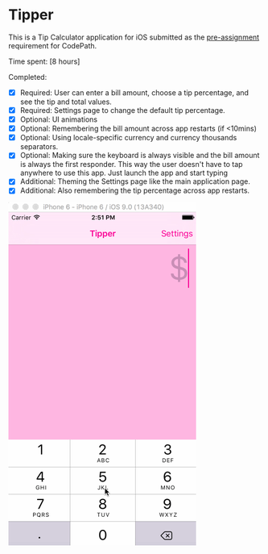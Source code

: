 # Tipper

This is a Tip Calculator application for iOS submitted as the [pre-assignment](https://gist.github.com/timothy1ee/7747214) requirement for CodePath.

Time spent: [8 hours]

Completed:

* [x] Required: User can enter a bill amount, choose a tip percentage, and see the tip and total values.
* [x] Required: Settings page to change the default tip percentage.
* [x] Optional: UI animations
* [x] Optional: Remembering the bill amount across app restarts (if <10mins)
* [x] Optional: Using locale-specific currency and currency thousands separators.
* [x] Optional: Making sure the keyboard is always visible and the bill amount is always the first responder. This way the user doesn't have to tap anywhere to use this app. Just launch the app and start typing
* [x] Additional: Theming the Settings page like the main application page.
* [x] Additional: Also remembering the tip percentage across app restarts.

![Video Walkthrough](walkThrough.gif)
